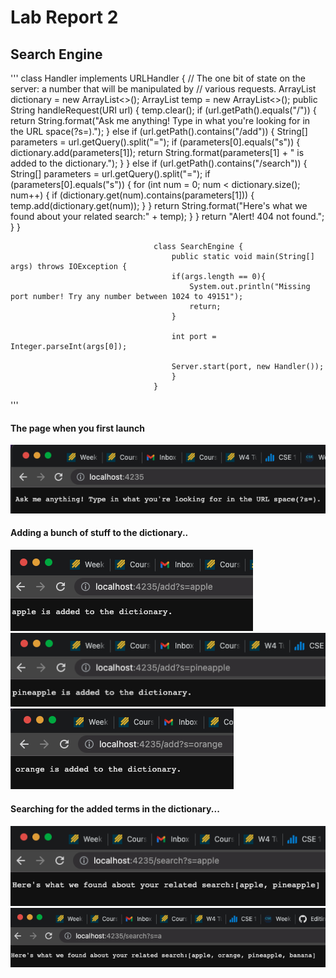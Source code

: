 
# Lab Report 2

## Search Engine

'''
									class Handler implements URLHandler {
									    // The one bit of state on the server: a number that will be manipulated by
									    // various requests.
									    ArrayList<String> dictionary = new ArrayList<>();
									    ArrayList<String> temp = new ArrayList<>();
									    public String handleRequest(URI url) {
										temp.clear();
										if (url.getPath().equals("/")) {
										    return String.format("Ask me anything! Type in what you're looking for in the URL space(?s=).");
										} else if (url.getPath().contains("/add")) {
										    String[] parameters = url.getQuery().split("="); 
										    if (parameters[0].equals("s")) {
											dictionary.add(parameters[1]);
											return String.format(parameters[1] + " is added to the dictionary.");
										    }
										} else if (url.getPath().contains("/search")) {
										    String[] parameters = url.getQuery().split("="); 
										    if (parameters[0].equals("s")) {
											for (int num = 0; num < dictionary.size(); num++) {
											    if (dictionary.get(num).contains(parameters[1])) {
												temp.add(dictionary.get(num));
											    }
											}
											return String.format("Here's what we found about your related search:" + temp);
										    }
										    }
										return "Alert! 404 not found.";
									    }
									}


									class SearchEngine {
									    public static void main(String[] args) throws IOException {
										if(args.length == 0){
										    System.out.println("Missing port number! Try any number between 1024 to 49151");
										    return;
										}

										int port = Integer.parseInt(args[0]);

										Server.start(port, new Handler());
									    }
									}
'''
                  
#### The page when you first launch
			
![localhost](localhost.png)

#### Adding a bunch of stuff to the dictionary..

![apple](apple.png)          
![pineapple](pineapple.png)        
![orange](orange.png)         

#### Searching for the added terms in the dictionary...
			
![applepineapple](apple_pineapple.png)              
![a](a.png)       
                  
